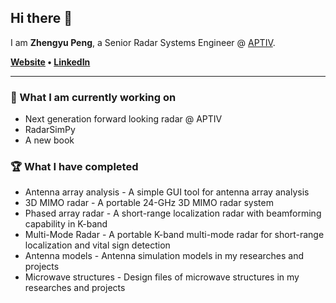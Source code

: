 ## Hi there 👋

I am **Zhengyu Peng**, a Senior Radar Systems Engineer @ [APTIV](https://www.aptiv.com/).

**[Website](https://zpeng.me) • [LinkedIn](https://www.linkedin.com/in/zhengyup/)**

---

### 🔭 What I am currently working on

- Next generation forward looking radar @ APTIV
- RadarSimPy
- A new book

### 🏆 What I have completed

- Antenna array analysis - A simple GUI tool for antenna array analysis
- 3D MIMO radar - A portable 24-GHz 3D MIMO radar system
- Phased array radar - A short-range localization radar with beamforming capability in K-band
- Multi-Mode Radar - A portable K-band multi-mode radar for short-range localization and vital sign detection
- Antenna models - Antenna simulation models in my researches and projects
- Microwave structures - Design files of microwave structures in my researches and projects

<!--
**rookiepeng/rookiepeng** is a ✨ _special_ ✨ repository because its `README.md` (this file) appears on your GitHub profile.

Here are some ideas to get you started:

- 🔭 I’m currently working on ...
- 🌱 I’m currently learning ...
- 👯 I’m looking to collaborate on ...
- 🤔 I’m looking for help with ...
- 💬 Ask me about ...
- 📫 How to reach me: ...
- 😄 Pronouns: ...
- ⚡ Fun fact: ...
-->

